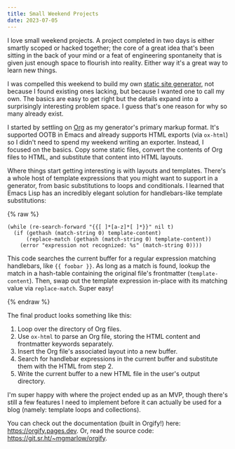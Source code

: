 ```yaml
---
title: Small Weekend Projects
date: 2023-07-05
---
```


I love small weekend projects. A project completed in two days is either smartly
scoped or hacked together; the core of a great idea that's been sitting in the
back of your mind or a feat of engineering spontaneity that is given just enough
space to flourish into reality. Either way it's a great way to learn new things.

I was compelled this weekend to build my own
[static site generator](https://orgify.pages.dev), not because I found existing
ones lacking, but because I wanted one to call my own. The basics are easy to
get right but the details expand into a surprisingly interesting problem space.
I guess that's one reason for why so many already exist.

I started by settling on [Org](https://orgmode.org) as my generator's primary
markup format. It's supported OOTB in Emacs and already supports HTML exports
(via `ox-html`) so I didn't need to spend my weekend writing an exporter.
Instead, I focused on the basics. Copy some static files, convert the contents
of Org files to HTML, and substitute that content into HTML layouts.

Where things start getting interesting is with layouts and templates. There's a
whole host of template expressions that you might want to support in a
generator, from basic substitutions to loops and conditionals. I learned that
Emacs Lisp has an incredibly elegant solution for handlebars-like template
substitutions:

{% raw %}

```elisp
(while (re-search-forward "{{[ ]*[a-z]*[ ]*}}" nil t)
  (if (gethash (match-string 0) template-content)
      (replace-match (gethash (match-string 0) template-content))
    (error "expression not recognized: %s" (match-string 0))))
```

This code searches the current buffer for a regular expression matching
handlebars, like `{{ foobar }}`. As long as a match is found, lookup the match
in a hash-table containing the original file's frontmatter (`template-content`).
Then, swap out the template expression in-place with its matching value via
`replace-match`. Super easy!

{% endraw %}

The final product looks something like this:

1. Loop over the directory of Org files.
2. Use `ox-html` to parse an Org file, storing the HTML content and frontmatter
   keywords separately.
3. Insert the Org file's associated layout into a new buffer.
4. Search for handlebar expressions in the current buffer and substitute them
   with the HTML from step 2.
5. Write the current buffer to a new HTML file in the user's output directory.

I'm super happy with where the project ended up as an MVP, though there's still
a few features I need to implement before it can actually be used for a blog
(namely: template loops and collections).

You can check out the documentation (built in Orgify!) here:
<https://orgify.pages.dev>. Or, read the source code:
<https://git.sr.ht/~mgmarlow/orgify>.
